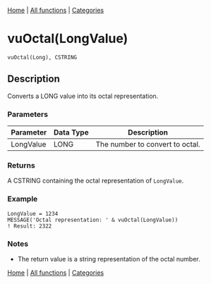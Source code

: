 [Home](../index.md) | [All functions](../all-functions.md) | [Categories](../categories/index.md)

# vuOctal(LongValue)

```Prototype
vuOctal(Long), CSTRING
```


## Description
Converts a LONG value into its octal representation.

### Parameters

| Parameter | Data Type | Description                        |
|-----------|-----------|------------------------------------|
| LongValue | LONG      | The number to convert to octal.    |

### Returns
A CSTRING containing the octal representation of `LongValue`.

### Example

```Clarion
LongValue = 1234
MESSAGE('Octal representation: ' & vuOctal(LongValue))
! Result: 2322
```

### Notes
- The return value is a string representation of the octal number.

[Home](../index.md) | [All functions](../all-functions.md) | [Categories](../categories/index.md)
